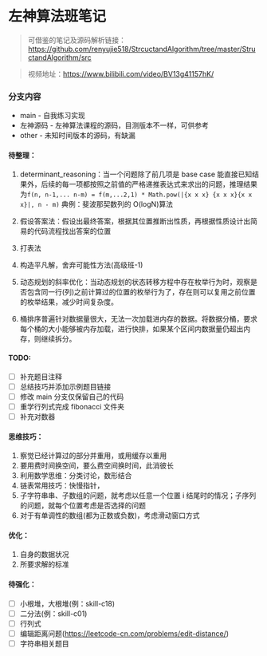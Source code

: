 # 左神算法班笔记

> 可借鉴的笔记及源码解析链接：https://github.com/renyujie518/StrcuctandAlgorithm/tree/master/StructandAlgorithm/src

> 视频地址：https://www.bilibili.com/video/BV13g41157hK/

### 分支内容

- main - 自我练习实现
- 左神源码 - 左神算法课程的源码，目测版本不一样，可供参考
- other - 未知时间版本的源码，有缺漏

#### 待整理：

1. determinant_reasoning：当一个问题除了前几项是 base case 能直接已知结果外，后续的每一项都按照之前值的严格递推表达式来求出的问题，推理结果为`f(n, n-1,... n-m) = f(m,...2,1) * Math.pow(|{x x x} {x x x}{x x x}|, n - m)`
   典例：斐波那契数列的 O(logN)算法

2. 假设答案法：假设出最终答案，根据其位置推断出性质，再根据性质设计出简易的代码流程找出答案的位置

3. 打表法

4. 构造平凡解，舍弃可能性方法(高级班-1)

5. 动态规划的斜率优化：当动态规划的状态转移方程中存在枚举行为时，观察是否包含同一行(列)之前计算过的位置的枚举行为了，存在则可以复用之前位置的枚举结果，减少时间复杂度。

6. 桶排序普遍针对数据量很大，无法一次加载进内存的数据。将数据分桶，要求每个桶的大小能够被内存加载，进行快排，如果某个区间内数据量仍超出内存，则继续拆分。

#### TODO:

- [ ] 补充题目注释
- [ ] 总结技巧并添加示例题目链接
- [ ] 修改 main 分支仅保留自己的代码
- [ ] 重学行列式完成 fibonacci 文件夹
- [ ] 补充对数器

#### 思维技巧：

1. 察觉已经计算过的部分并重用，或用缓存以重用
2. 要用费时间换空间，要么费空间换时间，此消彼长
3. 利用数学思维：分类讨论，数形结合
4. 链表常用技巧：快慢指针，
5. 子字符串串、子数组的问题，就考虑以任意一个位置 i 结尾时的情况；子序列的问题，就每个位置考虑是否选择的问题
6. 对于有单调性的数组(都为正数或负数)，考虑滑动窗口方式

#### 优化：

1. 自身的数据状况
2. 所要求解的标准

#### 待强化：

- [ ] 小根堆，大根堆(例：skill-c18)
- [ ] 二分法(例：skill-c01)
- [ ] 行列式
- [ ] 编辑距离问题(https://leetcode-cn.com/problems/edit-distance/)
- [ ] 字符串相关题目
